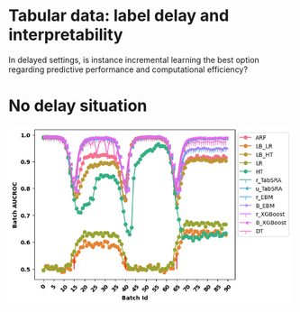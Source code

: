 # Tabular data: label delay and interpretability
In delayed settings, is instance incremental learning the best option regarding predictive performance and computational efficiency?
# No delay situation 
<img src="https://github.com/anselmeamekoe/DelayedLabelStream/blob/main/Ressources/Images/AGR_g_DELAY_0.png" width=600px>
